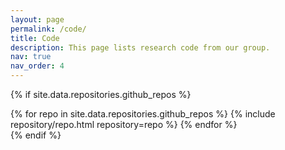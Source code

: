```yaml
---
layout: page
permalink: /code/
title: Code
description: This page lists research code from our group. 
nav: true
nav_order: 4
---
```


{% if site.data.repositories.github_repos %}
<div class="repositories d-flex flex-wrap flex-md-row flex-column justify-content-between align-items-center">
  {% for repo in site.data.repositories.github_repos %}
    {% include repository/repo.html repository=repo %}
  {% endfor %}
</div>
{% endif %}
